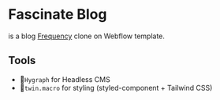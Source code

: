 # Fascinate Blog

is a blog [Frequency](https://webflow.com/templates/html/frequency-blog-website-template) clone on Webflow template.

## Tools

- 📝`Hygraph` for Headless CMS
- 🎨`twin.macro` for styling (styled-component + Tailwind CSS)
